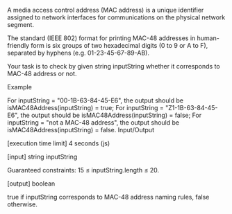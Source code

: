 A media access control address (MAC address) is a unique identifier assigned to network interfaces for communications on the physical network segment.

The standard (IEEE 802) format for printing MAC-48 addresses in human-friendly form is six groups of two hexadecimal digits (0 to 9 or A to F), separated by hyphens (e.g. 01-23-45-67-89-AB).

Your task is to check by given string inputString whether it corresponds to MAC-48 address or not.

Example

For inputString = "00-1B-63-84-45-E6", the output should be
isMAC48Address(inputString) = true;
For inputString = "Z1-1B-63-84-45-E6", the output should be
isMAC48Address(inputString) = false;
For inputString = "not a MAC-48 address", the output should be
isMAC48Address(inputString) = false.
Input/Output

[execution time limit] 4 seconds (js)

[input] string inputString

Guaranteed constraints:
15 ≤ inputString.length ≤ 20.

[output] boolean

true if inputString corresponds to MAC-48 address naming rules, false otherwise.
